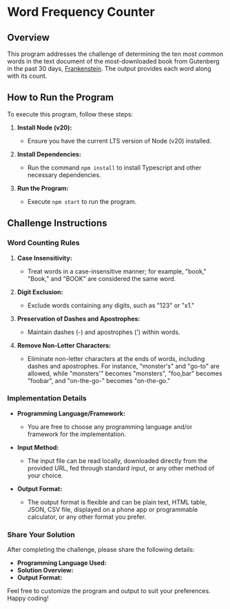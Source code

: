 # Word Frequency Counter

## Overview

This program addresses the challenge of determining the ten most common words in the text document of the most-downloaded book from Gutenberg in the past 30 days, [Frankenstein](https://www.gutenberg.org/cache/epub/84/pg84.txt). The output provides each word along with its count.

## How to Run the Program

To execute this program, follow these steps:

1. **Install Node (v20):**

   - Ensure you have the current LTS version of Node (v20) installed.

2. **Install Dependencies:**

   - Run the command `npm install` to install Typescript and other necessary dependencies.

3. **Run the Program:**
   - Execute `npm start` to run the program.

## Challenge Instructions

### Word Counting Rules

1. **Case Insensitivity:**

   - Treat words in a case-insensitive manner; for example, "book," "Book," and "BOOK" are considered the same word.

2. **Digit Exclusion:**

   - Exclude words containing any digits, such as "123" or "x1."

3. **Preservation of Dashes and Apostrophes:**

   - Maintain dashes (-) and apostrophes (') within words.

4. **Remove Non-Letter Characters:**
   - Eliminate non-letter characters at the ends of words, including dashes and apostrophes. For instance, "monster's" and "go-to" are allowed, while "monsters'" becomes "monsters", "foo,bar" becomes "foobar", and "on-the-go-" becomes "on-the-go."

### Implementation Details

- **Programming Language/Framework:**

  - You are free to choose any programming language and/or framework for the implementation.

- **Input Method:**

  - The input file can be read locally, downloaded directly from the provided URL, fed through standard input, or any other method of your choice.

- **Output Format:**
  - The output format is flexible and can be plain text, HTML table, JSON, CSV file, displayed on a phone app or programmable calculator, or any other format you prefer.

### Share Your Solution

After completing the challenge, please share the following details:

- **Programming Language Used:**
- **Solution Overview:**
- **Output Format:**

Feel free to customize the program and output to suit your preferences. Happy coding!
